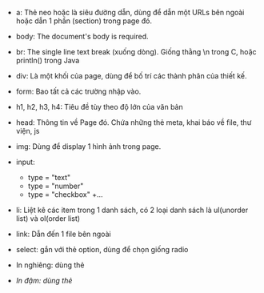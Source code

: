 - a: Thẻ neo hoặc là siêu đường dẫn, dùng để dẫn một URLs bên ngoài hoặc dẫn 1 phần (section) trong page đó.

- body: The document's body is required.

- br: The single line text break (xuống dòng). Giống thằng \n trong C, hoặc println() trong Java

- div: Là một khối của page, dùng để bố trí các thành phân của thiết kế.

- form: Bao tất cả các trường nhập vào.

- h1, h2, h3, h4: Tiêu đề tùy theo độ lớn của văn bản

- head: Thông tin về Page đó. Chứa những thẻ meta, khai báo về file, thư viện, js

- img: Dùng để display 1 hình ảnh trong page.

- input:
    + type = "text"
    + type = "number"
    + type = "checkbox"
    +...

- li: Liệt kê các item trong 1 danh sách, có 2 loại danh sách là ul(unorder list) và ol(order list)

- link: Dẫn đến 1 file bên ngoài

- select: gắn với thẻ option, dùng để chọn giống radio

- In nghiêng: dùng thẻ <em>
- In đậm: dùng thẻ <strong>

